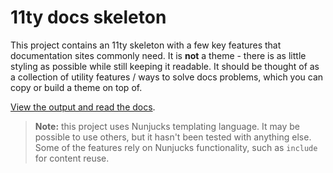 # 11ty docs skeleton

This project contains an 11ty skeleton with a few key features that documentation sites commonly need. It is **not** a theme - there is as little styling as possible while still keeping it readable. It should be thought of as a collection of utility features / ways to solve docs problems, which you can copy or build a theme on top of.

[View the output and read the docs](https://starfallprojects.github.io/11tyDocsSkeleton/).

> **Note:** this project uses Nunjucks templating language. It may be possible to use others, but it hasn't been tested with anything else. Some of the features rely on Nunjucks functionality, such as `include` for content reuse.

